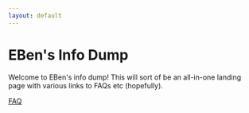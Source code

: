 ```yaml
---
layout: default
---
```


# EBen's Info Dump

Welcome to EBen's info dump! This will sort of be an all-in-one landing page with various links to FAQs etc (hopefully).

[FAQ](https://gist.github.com/EnglishBen/d385821f312c69d54d88252edb9bcb49)
